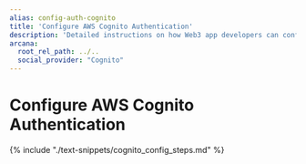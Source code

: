 ```yaml
---
alias: config-auth-cognito
title: 'Configure AWS Cognito Authentication'
description: 'Detailed instructions on how Web3 app developers can configure AWS Cognito authentication to onboard users in apps that are integrated with the Arcana Auth SDK.'
arcana:
  root_rel_path: ../..
  social_provider: "Cognito"
---
```


# Configure AWS Cognito Authentication

{% include "./text-snippets/cognito_config_steps.md" %}